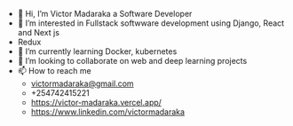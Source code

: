 - 👋 Hi, I’m Victor Madaraka a Software Developer
- 👀 I’m interested in Fullstack softwware development using Django, React and Next js 
- Redux
- 🌱 I’m currently learning Docker, kubernetes
- 💞️ I’m looking to collaborate on web and deep learning projects
- 📫 How to reach me 
  -   victormadaraka@gmail.com
  -   +254742415221
  -   https://victor-madaraka.vercel.app/
  -   https://www.linkedin.com/victormadaraka

<!---
Madaraka02/Madaraka02 is a ✨ special ✨ repository because its `README.md` (this file) appears on your GitHub profile.
You can click the Preview link to take a look at your changes.
--->
